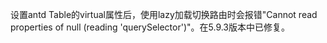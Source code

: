 设置antd Table的virtual属性后，使用lazy加载切换路由时会报错"Cannot read properties of null (reading 'querySelector')"。在5.9.3版本中已修复。
